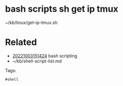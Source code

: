 # bash scripts sh get ip tmux
~/kb/linux/get-ip-tmux.sh

# Related

- [20221003151424](/zet/20221003151424/README.md) bash scripting
- ~/kb/shell-script-list.md

Tags:

    #shell 
